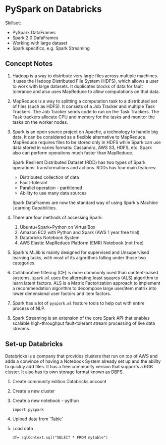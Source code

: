 # PySpark on Databricks

Skillset:

* PySpark DataFrames
* Spark 2.0 DafaFrames
* Working with large dataset
* Spark specifics, e.g. Spark Streaming

## Concept Notes

1. Hadoop is a way to distribute very large files across multiple machines. It uses the Hadoop Distributed File System (HDFS), which allows a user to work with large datasets. It duplicates blocks of data for fault tolerance and also uses MapReduce to allow computations on that data. 

2. MapReduce is a way to splitting a computation task to a distributed set of files (such as HDFS). It consists of a Job Tracker and multiple Task Trackers. The Job Tracker sends code to run on the Task Trackers. The Task trackers allocate CPU and memory for the tasks and monitor the tasks on the worker nodes.

3. Spark is an open source project on Apache, a technology to handle big data. It can be considered as a flexible alternative to MapReduce. MapReduce requires files to be stored only in HDFS while Spark can use data stored in varies formats: Cassandra, AWS S3, HDFS, etc. Spark also can perform operations much faster than MapReduce. 

   Spark Resilient Distributed Dataset (RDD) has two types of Spark operations: transformations and actions. RDDs has four main features:

   * Distributed collection of data
   * Fault-tolerant
   * Parallel operation - partitioned
   * Ability to use many data sources

   Spark DataFrames are now the standard way of using Spark's Machine Learning Capabilities. 

4. There are four methods of accessing Spark:
   1. Ubuntu+Spark+Python on VirtualBox
   2. Amazon EC2 with Python and Spark (AWS 1 year free trial)
   3. Databricks Notebook System
   4. AWS Elastic MapReduce Platform (EMR) Notebook (not free)
5. Spark's MLlib is mainly designed for supervised and Unsupervised learning tasks, with most of its algorithms falling under those two categories.
6. Collaborative filtering (CF) is more commonly used than content-based systems. `spark.ml` uses the alternating least squares (ALS) algorithm to learn latent factors. ALS is a Matrix Factorization approach to implement a recommendation algorithm to decompose large user/item matrix into lower dimensional user factors and item factors.
7. Spark has a lot of `pyspark.ml` feature tools to help out with entire process of NLP.
8. Spark Streaming is an extension of the core Spark API that enables scalable high-throughput fault-tolerant stream processing of live data streams. 

## Set-up Databricks

Databricks is a company that provides clusters that run on top of AWS and adds a convince of having a Notebook System already set up and the ability to quickly add files. It has a free community version that supports a 6GB cluster. It also has its own storage format known as DBFS.

1. Create community edition Databricks account

2. Create a new cluster 

3. Create a new notebook - python

   `import pyspark`

4. Upload data from 'Table'

5. Load data 

   `df= sqlContext.sql("SELECT * FROM mytable")`